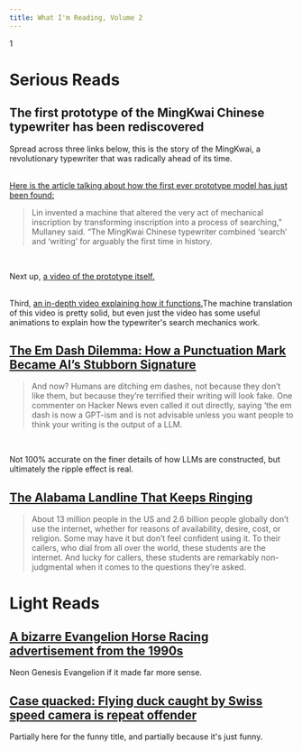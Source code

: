 ```yaml
---
title: What I'm Reading, Volume 2
---
```


<div>
<p>
    1
</p>

<p><h1>Serious Reads</h1></p>

<h2>The first prototype of the MingKwai Chinese typewriter has been rediscovered</h2>

Spread across three links below, this is the story of the MingKwai, a revolutionary typewriter that was radically ahead of its time.<br><br>

<a href="https://news.stanford.edu/stories/2025/05/mingkwai-chinese-typewriter-prototype-stanford-libraries">Here is the article talking about how the first ever prototype model has just been found:</a>

<blockquote>Lin invented a machine that altered the very act of mechanical inscription by transforming inscription into a process of searching,” Mullaney said. “The MingKwai Chinese typewriter combined ‘search’ and ‘writing’ for arguably the first time in history.</blockquote><br>

Next up, <a href="https://www.youtube.com/watch?v=WVPFU3TK9fU">a video of the prototype itself.</a><br><br>

Third, <a href="https://www.youtube.com/watch?v=yNoWMaOyWHY">an in-depth video explaining how it functions.</a>The machine translation of this video is pretty solid, but even just the video has some useful animations to explain how the typewriter's search mechanics work.<br>

<h2><a href="https://medium.com/@brentcsutoras/the-em-dash-dilemma-how-a-punctuation-mark-became-ais-stubborn-signature-684fbcc9f559">The Em Dash Dilemma: How a Punctuation Mark Became AI’s Stubborn Signature</a></h2>

<blockquote>And now? Humans are ditching em dashes, not because they don’t like them, but because they’re terrified their writing will look fake. One commenter on Hacker News even called it out directly, saying ‘the em dash is now a GPT-ism and is not advisable unless you want people to think your writing is the output of a LLM.</blockquote><br>

Not 100% accurate on the finer details of how LLMs are constructed, but ultimately the ripple effect is real.<br>

<h2><a href="https://oxfordamerican.org/oa-now/the-alabama-landline-that-keeps-ringing">The Alabama Landline That Keeps Ringing</a></h2>

<blockquote>About 13 million people in the US and 2.6 billion people globally don’t use the internet, whether for reasons of availability, desire, cost, or religion. Some may have it but don’t feel confident using it. To their callers, who dial from all over the world, these students are the internet. And lucky for callers, these students are remarkably non-judgmental when it comes to the questions they’re asked.</blockquote>

<p><h1>Light Reads</h1></p>

<h2><a href="https://www.youtube.com/watch?v=FV36QPB0pew">A bizarre Evangelion Horse Racing advertisement from the 1990s</a></h2>
Neon Genesis Evangelion if it made far more sense.

<h2><a href="https://www.bbc.com/news/articles/c1ldnedvde9o">Case quacked: Flying duck caught by Swiss speed camera is repeat offender</a></h2>
Partially here for the funny title, and partially because it's just funny.

